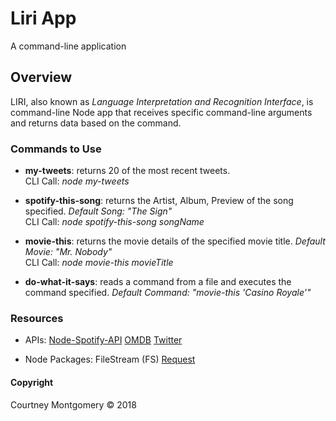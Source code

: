 # Liri App

A command-line application

## Overview

LIRI, also known as _Language Interpretation and Recognition Interface_, is command-line Node app that receives specific command-line arguments and returns data based on the command.

### Commands to Use

* __my-tweets__: returns 20 of the most recent tweets.  
   CLI Call: _node my-tweets_

* __spotify-this-song__: returns the Artist, Album, Preview of the song specified. _Default Song: "The Sign"_  
   CLI Call: _node spotify-this-song songName_

* __movie-this__: returns the movie details of the specified movie title. _Default Movie: "Mr. Nobody"_  
   CLI Call: _node movie-this movieTitle_

* __do-what-it-says__: reads a command from a file and executes the command specified. _Default Command: "movie-this 'Casino Royale'"_  

### Resources

* APIs:
   [Node-Spotify-API](https://www.npmjs.com/package/node-spotify-api)
   [OMDB](http://www.omdbapi.com/)
   [Twitter](https://www.npmjs.com/package/twitter)

* Node Packages:
   FileStream (FS)
   [Request](https://www.npmjs.com/package/request)

#### Copyright

<p>Courtney Montgomery &copy 2018</p>
